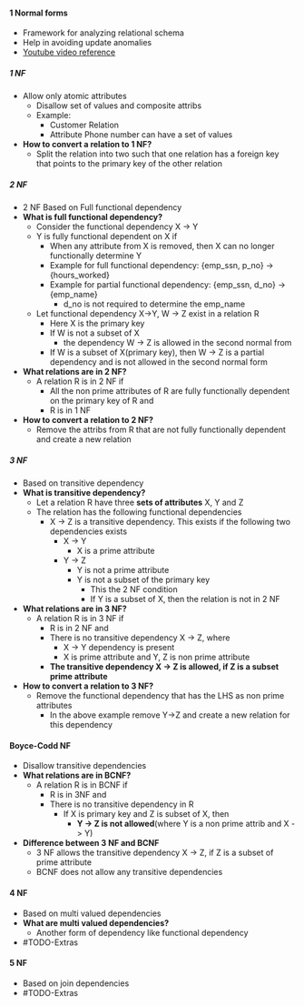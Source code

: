 #### 1 Normal forms
- Framework for analyzing relational schema
- Help in avoiding update anomalies 
- [Youtube video reference](https://www.youtube.com/watch?v=GFQaEYEc8_8)

##### 1 NF
- Allow only atomic attributes
	- Disallow set of values and composite attribs 
	- Example: 
		- Customer Relation
		- Attribute Phone number can have a set of values
- **How to convert a relation to 1 NF?**
	- Split the relation into two such that one relation has a foreign key that points to the primary key of the other relation

##### 2 NF
- 2 NF Based on Full functional dependency
- **What is full functional dependency?**
	- Consider the functional dependency X -> Y
	- Y is fully functional dependent on X if
		- When any attribute from X is removed, then X can no longer functionally determine Y
		- Example for full functional dependency: {emp_ssn, p_no} -> {hours_worked}
		- Example for partial functional dependency: {emp_ssn, d_no} -> {emp_name} 
			- d_no is not required to determine the emp_name
	- Let functional dependency X->Y, W -> Z exist in a relation R
		- Here X is the primary key
		- If W is not a subset of X
			- the dependency W -> Z is allowed in the second normal from
		- If W is a subset of X(primary key), then W -> Z is a partial dependency and is not allowed in the second normal form
- **What relations are in 2 NF?**
	- A relation R is in 2 NF if 
		- All the non prime attributes of R are fully functionally dependent on the primary key of R and 
		- R is in 1 NF 
- **How to convert a relation to 2 NF?**
	- Remove the attribs from R that are not fully functionally dependent and create a new relation

##### 3 NF
- Based on transitive dependency
- **What is transitive dependency?**
	- Let a relation R have three **sets of attributes** X, Y and Z
	- The relation has the following functional dependencies
		- X -> Z is a transitive dependency. This exists if the following two dependencies exists
			- X -> Y
				- X is a prime attribute
			- Y -> Z
				- Y is not a prime attribute
				- Y is not a subset of the primary key
					- This the 2 NF condition 
					- If Y is a subset of X, then the relation is not in 2 NF
- **What relations are in 3 NF?**
	- A relation R is in 3 NF if
		- R is in 2 NF and 
		- There is no transitive dependency X -> Z, where
			-  X -> Y dependency is present
			- X is prime attribute and Y, Z is non prime attribute
		- **The transitive dependency X -> Z is allowed, if Z is a subset prime attribute** 
- **How to convert a relation to 3 NF?**
	- Remove the functional dependency that has the LHS as non prime attributes
		- In the above example remove Y->Z and create a new relation for this dependency

#### Boyce-Codd NF
- Disallow transitive dependencies
- **What relations are in BCNF?**
	- A relation R is in BCNF if
		- R is in 3NF and 
		- There is no transitive dependency in R
			- If X is primary key and Z is subset of X, then 
				- **Y -> Z is not allowed**(where Y is a non prime attrib and X -> Y) 
- **Difference between 3 NF and BCNF**
	- 3 NF allows the transitive dependency X -> Z, if Z is a subset of prime attribute
	- BCNF does not allow any transitive dependencies


#### 4 NF
- Based on multi valued dependencies
- **What are multi valued dependencies?**
	- Another form of dependency like functional dependency
- #TODO-Extras 

#### 5 NF
- Based on join dependencies 
- #TODO-Extras 
